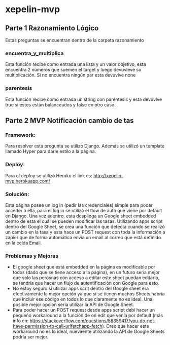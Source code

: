 # xepelin-mvp

## Parte 1 Razonamiento Lógico

Estas preguntas se encuentran dentro de la carpeta razonamiento

### encuentra_y_multiplica
Esta función recibe como entrada una lista y un valor objetivo, esta encuentra 2 números que suemen el target y luego devuvleve su multiplicación. Si no encuentra ningún par esta devuvlve none

### parentesis
Esta función recibe como entrada un string con paréntesis y esta devuvlve true si estos están balanceados y false en otro caso.

## Parte 2 MVP Notificación cambio de tas

### Framework:

Para resolver esta pregunta se utilizó Django. Además se utilizó un template llamado Hyper para darle estilo a la página.

### Deploy:

Para el deploy se utilizó Heroku el link es: http://xepelin-mvp.herokuapp.com/

### Solución:

Esta página posee un log in (pedir las credenciales) simple para poder acceder a ella, para el log in se utilizó el flow de auth que viene por default en Django. Una vez adentro, esta despliega un Google sheet embedded dentro de esta el cuál se pueden modificar las tasas. Utilizando apps script dentro del Google Sheet, se crea una función que detecta cuando se realizó un cambio en la tasa y esta hace un POST request con toda la información a zapier que de forma automática envía un email al correo que está definido en la celda Email.

### Problemas y Mejoras
- El google sheet que está embedded en la página es modificable por todos (dado que se tiene acceso a la página), en un futuro sería mejor que solo las perosnas con acceso a editar este sheet puedan editarlo, se tendría que hacer un flujo de autentificación con Google para esto.
- No estoy seguro si utilizar apps scrit dentro del Google sheet era efectivamente la mejor opción ya que si se tienen muchos Sheets habría que incluir ese código en todos lo que claramente no es ideal. Una posible mejor opción sería utilizar la API de Google Sheet.
- Para poder hacer un POST request desde apps script debí hacer un pequeño workaround a la función de on edit que venía por default (más info en: https://stackoverflow.com/questions/58359417/you-do-not-have-permission-to-call-urlfetchapp-fetch). Creo que hacer este workaround no es lo ideal, nuevaente utilizando la API de Google Sheets podría ser mejor.
